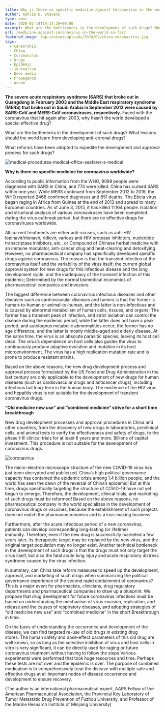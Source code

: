 ```yaml
---
title: Why is there no specific medicine against Coronavirus in the world so far?
author: Ashlie D. Stevens
type: post
date: 2020-02-14T14:17:20+00:00
excerpt: What are the bottlenecks in the development of such drugs? What lessons should the world learn from developing anti-coronal drugs?
url: /medicine-against-coronavirus-in-the-world-so-far/
featured_image: /wp-content/uploads/2020/02/china-coronavirus.jpg
tags:
  - Censorship
  - China
  - Coronavirus
  - Drugs
  - Epidemic
  - journalism
  - News media
  - Propaganda
  - Wuhan
---
```


**The severe acute respiratory syndrome (SARS) that broke out in Guangdong in February 2003 and the Middle East respiratory syndrome (MERS) that broke out in Saudi Arabia in September 2012 were caused by SARS-CoV and MERS-CoV coronaviruses, respectively.**
Faced with the coronavirus that hit again after 2003, why hasn&#8217;t the world developed a special effective drug?

What are the bottlenecks in the development of such drugs? What lessons should the world learn from developing anti-coronal drugs?

What reforms have been adopted to expedite the development and approval process for such drugs?

![medical-procedures-medical-office-seafarer-s-medical](/wp-content/uploads/2020/02/medical-procedures-medical-office-seafarer-s-medical-300x174.jpg)

**Why is there no specific medicine for coronavirus worldwide?**

According to public information from the WHO, 8098 people were diagnosed with SARS in China, and 774 were killed. China has curbed SARS within one year. While MERS continued from September 2012 to 2019, the WHO reported 2468 confirmed diagnoses and 851 deaths. The Ebola virus began raging in Africa from Guinea at the end of 2013 and spread to many European countries. As of June 3, 2015, it has killed 11,164 people. Isolation and structural analysis of various coronaviruses have been completed during the virus outbreak period, but there are no effective drugs for coronaviruses worldwide.

All current treatments are either anti-viruses, such as anti-HIV lopinavir/ritonavir, ridicvir, various anti-HIV protease inhibitors, nucleotide transcriptase inhibitors, etc., or Compound of Chinese herbal medicine with an immune modulator, anti-cancer drug and heat-clearing and detoxifying. However, no pharmaceutical company has specifically developed specific drugs against coronavirus. The reason is that the transient infection of the coronavirus itself and the variability of the virus itself; the current global approval system for new drugs for this infectious disease and the long development cycle, and the inadequacy of the transient infection of this epidemic; Determined by the normal biomedical economics of pharmaceutical companies and investors.

The biggest difference between coronavirus infectious diseases and other diseases such as cardiovascular diseases and tumors is that the former is human-to-human or animal-to-human, and the latter is non-infectious and is caused by abnormal metabolism of human cells, tissues, and organs; The former has a transient peak of infection, and strict isolation can control the disease during the epidemic period, while the latter does not have a peak period, and autologous metabolic abnormalities occur; the former has no age difference, and the latter is mostly middle-aged and elderly disease. At the same time, the virus is an absolute parasitic species, leaving its host cell dead. The virus&#8217;s dependence on host cells also guides the virus to continuously produce adaptive evolution and mutation in its host microenvironment. The virus has a high replication mutation rate and is prone to produce resistant strains.

Based on the above reasons, the new drug development process and approval process formulated by the US Food and Drug Administration in the last century are only applicable to the development of new drugs for human diseases (such as cardiovascular drugs and anticancer drugs), including infectious but long-term in the human body. The existence of the HIV virus and hepatitis virus is not suitable for the development of transient coronavirus drugs.

**&#8220;Old medicine new use&#8221; and &#8220;combined medicine&#8221; strive for a short time breakthrough**

New drug development processes and approval procedures in China and other countries, from the discovery of new drugs in laboratories, preclinical cells, and animal tests to verify the effectiveness and safety of drugs, to the phase I-III clinical trials for at least 8 years and more. Billions of capital investment. This procedure is not suitable for the development of coronavirus drugs.

![coronavirus](/wp-content/uploads/2020/02/coronavirus-1-300x150.jpg)

The micro-electron microscope structure of the new COVID-19 virus has just been decrypted and publicized. China&#8217;s high political governance capacity has contained the epidemic crisis among 1.4 billion people, and the world has seen the dawn of the reversal of China&#8217;s epidemic! But at this time, drugs specifically targeting the structure of COVID-19 have not yet begun to emerge. Therefore, the development, clinical trials, and marketing of such drugs must be reformed! Based on the above reasons, no pharmaceutical company in the world specializes in the development of coronavirus drugs or vaccines, because the establishment of such projects does not match the pharmacoeconomics and is a loss-making business!

Furthermore, after the acute infectious period of a new coronavirus, patients can develop corresponding long-lasting (or lifetime) immunity. Therefore, even if the new drug is successfully marketed a few years later, its therapeutic target may be replaced by the new virus, and the original target population may no longer exist. Another technical bottleneck in the development of such drugs is that the drugs must not only target the virus itself, but also the fatal acute lung injury and acute respiratory distress syndrome caused by the virus infection.

In summary, can China take reform measures to speed up the development, approval, and marketing of such drugs when summarizing the political governance experience of the second rapid containment of coronavirus? This is a major event for pharmacists, clinicians, drug regulatory departments and pharmaceutical companies to draw up a blueprint. We propose that drug development for future coronavirus infections must be based on understanding the mechanism of virus invasion, replication, and release and the causes of respiratory diseases, and adopting strategies of “old medicine new use” and “combined medicine” in the short Breakthrough in time.

On the basis of understanding the occurrence and development of the disease, we can find targeted re-use of old drugs in existing drug stores. The human safety and dose-effect parameters of this old drug are well known, so as long as the selective inhibition of virus and host cells in vitro is very significant, it can be directly used for raging or future coronavirus treatment without having to follow the steps Various experiments were performed that took huge resources and time. Perhaps these tests are not over and the epidemic is over. The purpose of combined medication is to comprehensively treat the disease with multiple safe and effective drugs at all important nodes of disease occurrence and development to ensure recovery.

(The author is an international pharmaceutical expert, AAPS Fellow of the American Pharmaceutical Association, the Provincial Key Laboratory of Tumor Metastatic Drug Prevention of Fuzhou University, and Professor of the Marine Research Institute of Minjiang University)
